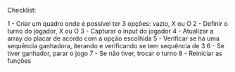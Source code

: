 Checklist:

1 - Criar um quadro onde é possível ter 3 opções: vazio, X ou O
2 - Definir o turno do jogador, X ou O
3 - Capturar o input do jogador
4 - Atualizar a array do placar de acordo com a opção escolhida
5 - Verificar se há uma sequência ganhadora, iterando e verificando se tem sequência de 3
6 - Se tiver ganhador, parar o jogo
7 - Se não tiver, trocar o turno
8 - Reiniciar as funções
